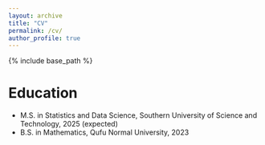 ```yaml
---
layout: archive
title: "CV"
permalink: /cv/
author_profile: true
---
```


{% include base_path %}

Education
======
* M.S. in Statistics and Data Science, Southern University of Science and Technology, 2025 (expected)
* B.S. in Mathematics, Qufu Normal University, 2023
  

